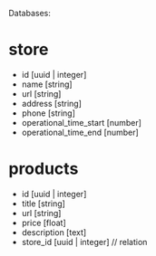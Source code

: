 Databases:

# store

- id [uuid | integer]
- name [string]
- url [string]
- address [string]
- phone [string]
- operational_time_start [number]
- operational_time_end [number]

# products

- id [uuid | integer]
- title [string]
- url [string]
- price [float]
- description [text]
- store_id [uuid | integer] // relation
